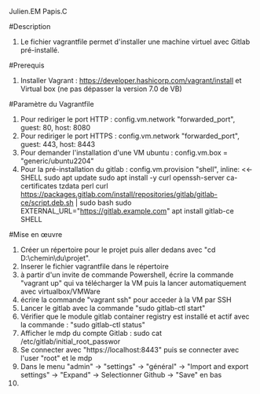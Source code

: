 Julien.EM Papis.C

#Description
1. Le fichier vagrantfile permet d'installer une machine virtuel avec Gitlab pré-installé.

#Prerequis
1. Installer Vagrant : https://developer.hashicorp.com/vagrant/install et Virtual box (ne pas dépasser la version 7.0 de VB)

#Paramètre du Vagrantfile

1. Pour rediriger le port HTTP : config.vm.network "forwarded_port", guest: 80, host: 8080
2. Pour rediriger le port HTTPS :  config.vm.network "forwarded_port", guest: 443, host: 8443
3. Pour demander l'installation d'une VM ubuntu : config.vm.box = "generic/ubuntu2204"
4. Pour la pré-installation du gitlab :
  config.vm.provision "shell", inline: <<-SHELL
      sudo apt update
      sudo apt install -y curl openssh-server ca-certificates tzdata perl
      curl https://packages.gitlab.com/install/repositories/gitlab/gitlab-ce/script.deb.sh | sudo bash
      sudo EXTERNAL_URL="https://gitlab.example.com" apt install gitlab-ce
  SHELL 


#Mise en œuvre 
1.	Créer un répertoire pour le projet puis aller dedans avec "cd D:\chemin\du\projet".
2.	Inserer le fichier vagrantfile dans le répertoire
3.	à partir d'un invite de commande Powershell, écrire la commande "vagrant up" qui va télécharger la VM puis la lancer automatiquement avec virtualbox/VMWare 
4.	écrire la commande "vagrant ssh" pour acceder à la VM par SSH
5.	Lancer le gitlab avec la commande "sudo gitlab-ctl start"
6.	Vérifier que le module gitlab container registry est installé et actif avec la commande : "sudo gitlab-ctl status"
7.	Afficher le mdp du compte Gitlab : sudo cat /etc/gitlab/initial_root_passwor
8.	Se connecter avec "https://localhost:8443" puis se connecter avec l'user "root" et le mdp
9.	Dans le menu "admin" -> "settings" -> "général" -> "Import and export settings" -> "Expand" -> Selectionner Github -> "Save" en bas
10.	 
